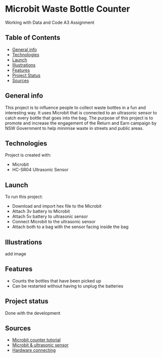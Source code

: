 # Microbit Waste Bottle Counter
Working with Data and Code A3 Assignment

## Table of Contents
* [General info](#general-info)
* [Technologies](#technologies)
* [Launch](#launch)
* [Illustrations](#illustrations)
* [Features](#features)
* [Project Status](#project-status)
* [Sources](#sources)

## General info
This project is to influence people to collect waste bottles in a fun and interesting way. It uses Microbit that is connected to an ultrasonic sensor to catch every bottle that goes into the bag. The purpose of this project is to promote and increase the engagement of the Return and Earn campaign by NSW Government to help minimise waste in streets and public areas. 
	
## Technologies
Project is created with:
* Microbit
* HC-SR04 Ultrasonic Sensor
	
## Launch
To run this project:
* Download and import hex file to the Microbit
* Attach 3v battery to Microbit
* Attach 5v battery to ultrasonic sensor
* Connect Microbit to the ultrasonic sensor 
* Attach both to a bag with the sensor facing inside the bag

## Illustrations
add image

## Features
* Counts the bottles that have been picked up
* Can be restarted without having to unplug the batteries

## Project status
Done with the development

## Sources
* [Microbit counter tutorial](https://www.youtube.com/watch?v=qWcDuyYIUkk&t=153s)
* [Microbit & ultrasonic sensor](https://www.youtube.com/watch?v=_nI336ZbHcQ)
* [Hardware connecting](https://www.teachwithict.com/hcsr045v.html)









